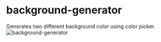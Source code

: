 # background-generator

Generates two different background color using color picker.
![background-generator](https://user-images.githubusercontent.com/69579639/93588047-5b48d100-f99a-11ea-8956-3ed3d841a7f2.png)
